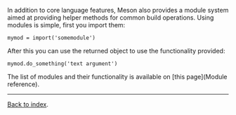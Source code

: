 In addition to core language features, Meson also provides a module system aimed at providing helper methods for common build operations. Using modules is simple, first you import them:

    mymod = import('somemodule')

After this you can use the returned object to use the functionality provided:

    mymod.do_something('text argument')

The list of modules and their functionality is available on [this page](Module reference).

---

[Back to index](Manual).